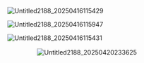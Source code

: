 ![Untitled2188_20250416115429](https://github.com/user-attachments/assets/d4177b3b-8045-4c96-8082-503c83236bca)


![Untitled2188_20250416115947](https://github.com/user-attachments/assets/362b9c13-1bf9-4dfd-bd29-2f44a0048866)


![Untitled2188_20250416115431](https://github.com/user-attachments/assets/1fc62a10-df68-44be-8712-42bdd7b62ee9)

ㅤ
ㅤ
ㅤ
ㅤ
![Untitled2188_20250420233625](https://github.com/user-attachments/assets/5ec2bce1-954d-4fb7-827a-ae0a6aeb3fd9)
